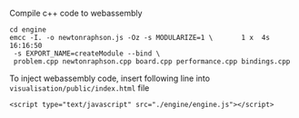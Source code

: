 Compile c++ code to webassembly

```
cd engine
emcc -I. -o newtonraphson.js -Oz -s MODULARIZE=1 \       1 х  4s  16:16:50
 -s EXPORT_NAME=createModule --bind \
 problem.cpp newtonraphson.cpp board.cpp performance.cpp bindings.cpp
```

To inject webassembly code, insert following line into `visualisation/public/index.html` file

```
<script type="text/javascript" src="./engine/engine.js"></script>
```
